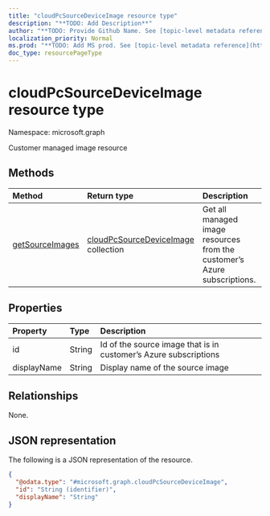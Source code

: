 ```yaml
---
title: "cloudPcSourceDeviceImage resource type"
description: "**TODO: Add Description**"
author: "**TODO: Provide Github Name. See [topic-level metadata reference](https://msgo.azurewebsites.net/add/document/guidelines/metadata.html#topic-level-metadata)**"
localization_priority: Normal
ms.prod: "**TODO: Add MS prod. See [topic-level metadata reference](https://msgo.azurewebsites.net/add/document/guidelines/metadata.html#topic-level-metadata)**"
doc_type: resourcePageType
---
```


# cloudPcSourceDeviceImage resource type

Namespace: microsoft.graph

Customer managed image resource

## Methods

|Method|Return type|Description|
|:---|:---|:---|
|[getSourceImages](../api/cloudpcdeviceimage-getsourceimages.md)|[cloudPcSourceDeviceImage](../resources/cloudpcsourcedeviceimage.md) collection|Get all managed image resources from the customer’s Azure subscriptions.|

## Properties
|Property|Type|Description|
|:---|:---|:---|
|id|String|Id of the source image that is in customer’s Azure subscriptions |
|displayName|String|Display name of the source image |

## Relationships
None.

## JSON representation
The following is a JSON representation of the resource.
<!-- {
  "blockType": "resource",
  "@odata.type": "microsoft.graph.cloudPcSourceDeviceImage"
}
-->
``` json
{
  "@odata.type": "#microsoft.graph.cloudPcSourceDeviceImage",
  "id": "String (identifier)",
  "displayName": "String"
}
```

